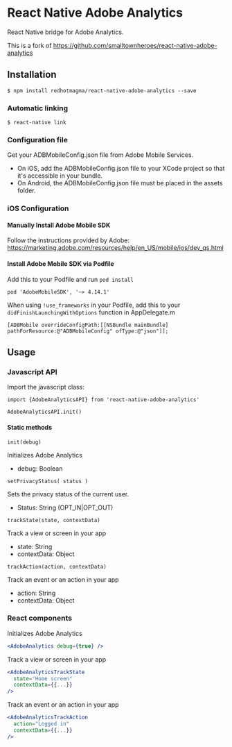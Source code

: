 # React Native Adobe Analytics

React Native bridge for Adobe Analytics.

This is a fork of https://github.com/smalltownheroes/react-native-adobe-analytics

## Installation
```
$ npm install redhotmagma/react-native-adobe-analytics --save
```
### Automatic linking
```
$ react-native link
```

### Configuration file
Get your ADBMobileConfig.json file from Adobe Mobile Services.
- On iOS, add the ADBMobileConfig.json file to your XCode project so that it's accessible in your bundle.
- On Android, the ADBMobileConfig.json file must be placed in the assets folder.


### iOS Configuration
#### Manually Install Adobe Mobile SDK
Follow the instructions provided by Adobe: https://marketing.adobe.com/resources/help/en_US/mobile/ios/dev_qs.html


#### Install Adobe Mobile SDK via Podfile
Add this to your Podfile and run `pod install`
```
pod 'AdobeMobileSDK', '~> 4.14.1'
```

When using `!use_frameworks` in your Podfile, add this to your `didFinishLaunchingWithOptions` function in AppDelegate.m

```
[ADBMobile overrideConfigPath:[[NSBundle mainBundle] pathForResource:@"ADBMobileConfig" ofType:@"json"]];
```

## Usage
### Javascript API
Import the javascript class:

```
import {AdobeAnalyticsAPI} from 'react-native-adobe-analytics'

AdobeAnalyticsAPI.init()
```

#### Static methods
`init(debug)`

Initializes Adobe Analytics 
- debug: Boolean

`setPrivacyStatus( status )`

Sets the privacy status of the current user. 
- Status: String (OPT_IN|OPT_OUT)

`trackState(state, contextData)`

Track a view or screen in your app
- state: String
- contextData: Object

`trackAction(action, contextData)`

Track an event or an action in your app
- action: String
- contextData: Object


### React components
Initializes Adobe Analytics 
```jsx harmony
<AdobeAnalytics debug={true} />
```

Track a view or screen in your app
```jsx harmony
<AdobeAnalyticsTrackState 
  state="Home screen"
  contextData={{...}}
/>
```

Track an event or an action in your app
```jsx harmony
<AdobeAnalyticsTrackAction 
  action="Logged in"
  contextData={{...}}
/>
```



